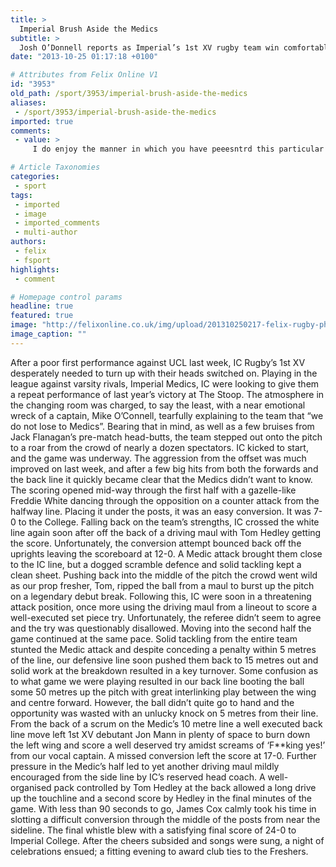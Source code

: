 ```yaml
---
title: >
  Imperial Brush Aside the Medics
subtitle: >
  Josh O’Donnell reports as Imperial’s 1st XV rugby team win comfortably.
date: "2013-10-25 01:17:18 +0100"

# Attributes from Felix Online V1
id: "3953"
old_path: /sport/3953/imperial-brush-aside-the-medics
aliases:
 - /sport/3953/imperial-brush-aside-the-medics
imported: true
comments:
 - value: >
     I do enjoy the manner in which you have peeesntrd this particular concern and it really does present us some fodder for consideration. However, through just what I have experienced, I basically hope as the reviews pack on that men and women remain on issue and in no way embark upon a soap box of the news of the day. Still, thank you for this fantasti c point and whilst I do not really concur with the idea in totality, I regard the viewpoint.

# Article Taxonomies
categories:
 - sport
tags:
 - imported
 - image
 - imported_comments
 - multi-author
authors:
 - felix
 - fsport
highlights:
 - comment

# Homepage control params
headline: true
featured: true
image: "http://felixonline.co.uk/img/upload/201310250217-felix-rugby-photo.jpg"
image_caption: ""
---
```


After a poor first performance against UCL last week, IC Rugby’s 1st XV desperately needed to turn up with their heads switched on. Playing in the league against varsity rivals, Imperial Medics, IC were looking to give them a repeat performance of last year’s victory at The Stoop. The atmosphere in the changing room was charged, to say the least, with a near emotional wreck of a captain, Mike O’Connell, tearfully explaining to the team that “we do not lose to Medics”. Bearing that in mind, as well as a few bruises from Jack Flanagan’s pre-match head-butts, the team stepped out onto the pitch to a roar from the crowd of nearly a dozen spectators. IC kicked to start, and the game was underway. The aggression from the offset was much improved on last week, and after a few big hits from both the forwards and the back line it quickly became clear that the Medics didn’t want to know. The scoring opened mid-way through the first half with a gazelle-like Freddie White dancing through the opposition on a counter attack from the halfway line. Placing it under the posts, it was an easy conversion. It was 7-0 to the College. Falling back on the team’s strengths, IC crossed the white line again soon after off the back of a driving maul with Tom Hedley getting the score. Unfortunately, the conversion attempt bounced back off the uprights leaving the scoreboard at 12-0. A Medic attack brought them close to the IC line, but a dogged scramble defence and solid tackling kept a clean sheet. Pushing back into the middle of the pitch the crowd went wild as our prop fresher, Tom, ripped the ball from a maul to burst up the pitch on a legendary debut break. Following this, IC were soon in a threatening attack position, once more using the driving maul from a lineout to score a well-executed set piece try. Unfortunately, the referee didn’t seem to agree and the try was questionably disallowed. Moving into the second half the game continued at the same pace. Solid tackling from the entire team stunted the Medic attack and despite conceding a penalty within 5 metres of the line, our defensive line soon pushed them back to 15 metres out and solid work at the breakdown resulted in a key turnover. Some confusion as to what game we were playing resulted in our back line booting the ball some 50 metres up the pitch with great interlinking play between the wing and centre forward. However, the ball didn’t quite go to hand and the opportunity was wasted with an unlucky knock on 5 metres from their line. From the back of a scrum on the Medic’s 10 metre line a well executed back line move left 1st XV debutant Jon Mann in plenty of space to burn down the left wing and score a well deserved try amidst screams of ‘F**king yes!’ from our vocal captain. A missed conversion left the score at 17-0. Further pressure in the Medic’s half led to yet another driving maul mildly encouraged from the side line by IC’s reserved head coach. A well-organised pack controlled by Tom Hedley at the back allowed a long drive up the touchline and a second score by Hedley in the final minutes of the game. With less than 90 seconds to go, James Cox calmly took his time in slotting a difficult conversion through the middle of the posts from near the sideline. The final whistle blew with a satisfying final score of 24-0 to Imperial College. After the cheers subsided and songs were sung, a night of celebrations ensued; a fitting evening to award club ties to the Freshers.
